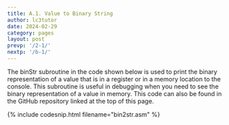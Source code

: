 ```yaml
---
title: A.1. Value to Binary String
author: lc3tutor
date: 2024-02-29
category: pages
layout: post
prevp: '/2-1/'
nextp: '/b-1/'
---
```


The binStr subroutine in the code shown below is used to print the binary representation of a value that is in a register or in a memory location to the console. This subroutine is useful in debugging when you need to see the binary representation of a value in memory. This code can also be found in the GitHub repository linked at the top of this page.

{% include codesnip.html filename="bin2str.asm" %}